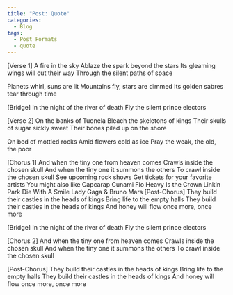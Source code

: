 ```yaml
---
title: "Post: Quote"
categories:
  - Blog
tags:
  - Post Formats
  - quote
---
```


[Verse 1]
A fire in the sky
Ablaze the spark beyond the stars
Its gleaming wings will cut their way
Through the silent paths of space

Planets whirl, suns are lit
Mountains fly, stars are dimmed
Its golden sabres tear through time

[Bridge]
In the night of the river of death
Fly the silent prince electors

[Verse 2]
On the banks of Tuonela
Bleach the skeletons of kings
Their skulls of sugar sickly sweet
Their bones piled up on the shore

On bed of mottled rocks
Amid flowers cold as ice
Pray the weak, the old, the poor

[Chorus 1]
And when the tiny one from heaven comes
Crawls inside the chosen skull
And when the tiny one it summons the others
To crawl inside the chosen skull
See upcoming rock shows
Get tickets for your favorite artists
You might also like
Capcarap
Cunami Flo
Heavy Is the Crown
Linkin Park
Die With A Smile
Lady Gaga & Bruno Mars
[Post-Chorus]
They build their castles in the heads of kings
Bring life to the empty halls
They build their castles in the heads of kings
And honey will flow once more, once more

[Bridge]
In the night of the river of death
Fly the silent prince electors

[Chorus 2]
And when the tiny one from heaven comes
Crawls inside the chosen skull
And when the tiny one it summons the others
To crawl inside the chosen skull

[Post-Chorus]
They build their castles in the heads of kings
Bring life to the empty halls
They build their castles in the heads of kings
And honey will flow once more, once more